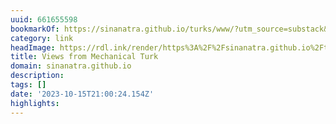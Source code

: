 ```yaml
---
uuid: 661655598
bookmarkOf: https://sinanatra.github.io/turks/www/?utm_source=substack&utm_medium=email
category: link
headImage: https://rdl.ink/render/https%3A%2F%2Fsinanatra.github.io%2Fturks%2Fwww%2F%3Futm_source%3Dsubstack%26utm_medium%3Demail
title: Views from Mechanical Turk
domain: sinanatra.github.io
description:
tags: []
date: '2023-10-15T21:00:24.154Z'
highlights:
---
```



